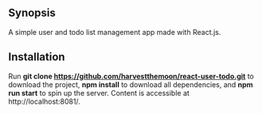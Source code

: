 ## Synopsis

A simple user and todo list management app made with React.js.

## Installation

Run **git clone https://github.com/harvestthemoon/react-user-todo.git** to download the project, **npm install** to download all dependencies, and **npm run start** to spin up the server. Content is accessible at http://localhost:8081/.
